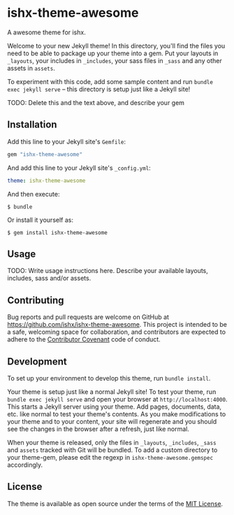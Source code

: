 # ishx-theme-awesome

A awesome theme for ishx.

Welcome to your new Jekyll theme! In this directory, you'll find the files you need to be able to package up your theme into a gem. Put your layouts in `_layouts`, your includes in `_includes`, your sass files in `_sass` and any other assets in `assets`.

To experiment with this code, add some sample content and run `bundle exec jekyll serve` – this directory is setup just like a Jekyll site!

TODO: Delete this and the text above, and describe your gem


## Installation

Add this line to your Jekyll site's `Gemfile`:

```ruby
gem "ishx-theme-awesome"
```

And add this line to your Jekyll site's `_config.yml`:

```yaml
theme: ishx-theme-awesome
```

And then execute:

    $ bundle

Or install it yourself as:

    $ gem install ishx-theme-awesome

## Usage

TODO: Write usage instructions here. Describe your available layouts, includes, sass and/or assets.

## Contributing

Bug reports and pull requests are welcome on GitHub at <https://github.com/ishx/ishx-theme-awesome>. This project is intended to be a safe, welcoming space for collaboration, and contributors are expected to adhere to the [Contributor Covenant](http://contributor-covenant.org) code of conduct.

## Development

To set up your environment to develop this theme, run `bundle install`.

Your theme is setup just like a normal Jekyll site! To test your theme, run `bundle exec jekyll serve` and open your browser at `http://localhost:4000`. This starts a Jekyll server using your theme. Add pages, documents, data, etc. like normal to test your theme's contents. As you make modifications to your theme and to your content, your site will regenerate and you should see the changes in the browser after a refresh, just like normal.

When your theme is released, only the files in `_layouts`, `_includes`, `_sass` and `assets` tracked with Git will be bundled.
To add a custom directory to your theme-gem, please edit the regexp in `ishx-theme-awesome.gemspec` accordingly.

## License

The theme is available as open source under the terms of the [MIT License](https://github.com/ishx/ishx-theme-awesome/blob/master/LICENSE).